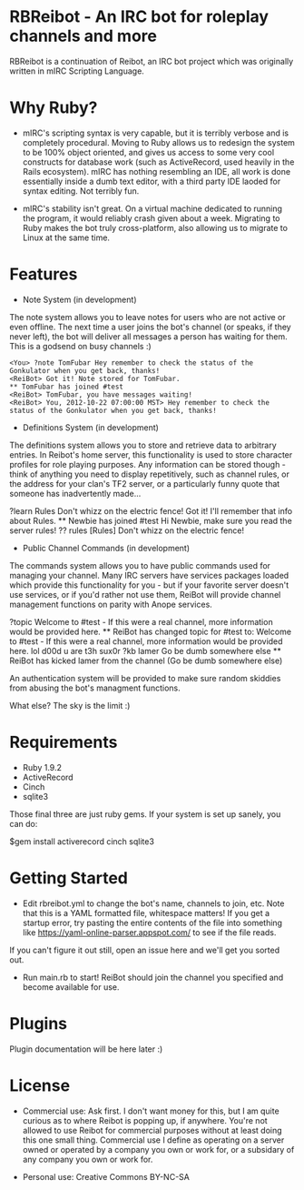 RBReibot - An IRC bot for roleplay channels and more
====================================================

RBReibot is a continuation of Reibot, an IRC bot project which was originally written in mIRC Scripting Language.

Why Ruby?
=========
* mIRC's scripting syntax is very capable, but it is terribly verbose and is completely procedural. Moving to Ruby allows us to redesign the system to be 100% object oriented, and gives us access to some very cool constructs for database work (such as ActiveRecord, used heavily in the Rails ecosystem). mIRC has nothing resembling an IDE, all work is done essentially inside a dumb text editor, with a third party IDE laoded for syntax editing. Not terribly fun.

* mIRC's stability isn't great. On a virtual machine dedicated to running the program, it would reliably crash given about a week. Migrating to Ruby makes the bot truly cross-platform, also allowing us to migrate to Linux at the same time.


Features
========

* Note System (in development)

The note system allows you to leave notes for users who are not active or even offline. The next time a user joins the bot's channel (or speaks, if they never left), the bot will deliver all messages a person has waiting for them. This is a godsend on busy channels :)


    <You> ?note TomFubar Hey remember to check the status of the Gonkulator when you get back, thanks!
    <ReiBot> Got it! Note stored for TomFubar.
    ** TomFubar has joined #test
    <ReiBot> TomFubar, you have messages waiting!
    <ReiBot> You, 2012-10-22 07:00:00 MST> Hey remember to check the status of the Gonkulator when you get back, thanks!


* Definitions System (in development)

The definitions system allows you to store and retrieve data to arbitrary entries. In Reibot's home server, this functionality is used to store character profiles for role playing purposes. Any information can be stored though - think of anything you need to display repetitively, such as channel rules, or the address for your clan's TF2 server, or a particularly funny quote that someone has inadvertently made...

   <you> ?learn Rules Don't whizz on the electric fence!
   <ReiBot> Got it! I'll remember that info about Rules.
   ** Newbie has joined #test
   <you> Hi Newbie, make sure you read the server rules!
   <newbie> ?? rules
   <ReiBot> [Rules] Don't whizz on the electric fence!

* Public Channel Commands (in development)

The commands system allows you to have public commands used for managing your channel. Many IRC servers have services packages loaded which provide this functionality for you - but if your favorite server doesn't use services, or if you'd rather not use them, ReiBot will provide channel management functions on parity with Anope services.

   <you> ?topic Welcome to #test - If this were a real channel, more information would be provided here.
   ** ReiBot has changed topic for #test to: Welcome to #test - If this were a real channel, more information would be provided here.
   <lamer> lol d00d u are t3h sux0r
   <you> ?kb lamer Go be dumb somewhere else
   ** ReiBot has kicked lamer from the channel (Go be dumb somewhere else)

An authentication system will be provided to make sure random skiddies from abusing the bot's managment functions.

What else? The sky is the limit :)

Requirements
============

* Ruby 1.9.2
* ActiveRecord
* Cinch
* sqlite3

Those final three are just ruby gems. If your system is set up sanely, you can do:

   $gem install activerecord cinch sqlite3

Getting Started
===============

* Edit rbreibot.yml to change the bot's name, channels to join, etc. Note that this is a YAML formatted file, whitespace matters! If you get a startup error, try pasting the entire contents of the file into something like https://yaml-online-parser.appspot.com/ to see if the file reads.

If you can't figure it out still, open an issue here and we'll get you sorted out.

* Run main.rb to start! ReiBot should join the channel you specified and become available for use.


Plugins
=======

Plugin documentation will be here later :)


License
=======
* Commercial use: Ask first. I don't want money for this, but I am quite curious as to where Reibot is popping up, if anywhere. You're not allowed to use Reibot for commercial purposes without at least doing this one small thing. Commercial use I define as operating on a server owned or operated by a company you own or work for, or a subsidary of any company you own or work for.

* Personal use: Creative Commons BY-NC-SA